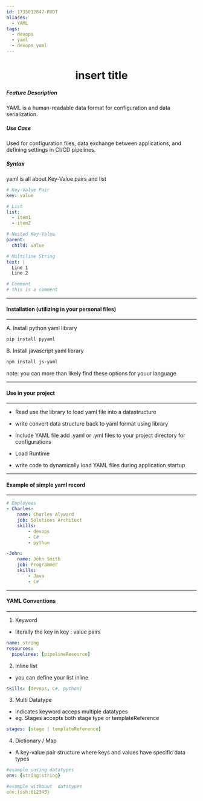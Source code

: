 ```yaml
---
id: 1735012847-RUDT
aliases:
  - YAML
tags:
  - devops
  - yaml
  - devops_yaml
---
```


<center>
<h1>insert title</h1>
</center>


##### __Feature Description__
YAML is a human-readable data format for configuration and data serialization.

##### Use Case
Used for configuration files, data exchange between applications, and defining
settings in CI/CD pipelines.

##### Syntax
yaml is all about Key-Value pairs and list

```yaml
# Key-Value Pair
key: value

# List
list:
  - item1
  - item2

# Nested Key-Value
parent:
  child: value

# Multiline String
text: |
  Line 1
  Line 2

# Comment
# This is a comment
```


---
#### Installation (utilizing in your personal files)
---

A. Install python yaml library
```bash
pip install pyyaml
```

B. Install javascript yaml library
```bash
npm install js-yaml
```

note: you can more than likely find these options for youur language



---
#### Use in your project
---

- Read
use the library to load yaml file into a datastructure

- write
convert data structure back to yaml format using library

- Include YAML file
add .yaml or .yml files to your project directory for configurations

- Load Runtime
- write code to dynamically load YAML files during application startup



---
#### Example of simple yaml record
---

```yaml
# Employees
- Charles:
    name: Charles Alyward
    job: Solutions Architect
    skills:
        - devops
        - C#
        - python

-John:
    name: John Smith
    job: Programmer
    skills:
        - Java
        - C#
```


---
#### YAML Conventions
---

1. Keyword
- literally the key in key : value pairs
```yaml
name: string
resources:
  pipelines: [pipelineResource]
```

2. Inline list
- you can define your list inline
```yaml
skills: [devops, C#, python]
```

3. Multi Datatype
- indicates keyword acceps multiple datatypes
- eg. Stages accepts both stage type or templateReference
```yaml
stages: [stage | templateReference]
```

4. Dictionary / Map
- A key-value pair structure where keys and values have specific data types
```yaml
#example uusing datatypes
env: {string:string}

#example withouut  datatypes
env:{ssh:012345}
```
